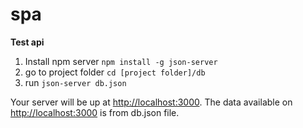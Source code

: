 # spa

**Test api**

1. Install npm server `npm install -g json-server`
2. go to project folder `cd [project folder]/db`
3. run `json-server db.json`

Your server will be up at [http://localhost:3000](http://localhost:3000). The data available on [http://localhost:3000](http://localhost:3000) is from db.json file.
